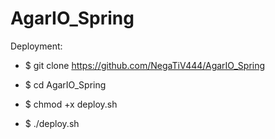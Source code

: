 # AgarIO_Spring
Deployment:

- $ git clone https://github.com/NegaTiV444/AgarIO_Spring

- $ cd AgarIO_Spring
- $ chmod +x deploy.sh
- $ ./deploy.sh
